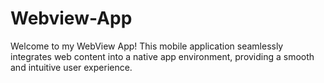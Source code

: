 # Webview-App
Welcome to my WebView App! This mobile application seamlessly integrates web content into a native app environment, providing a smooth and intuitive user experience.
